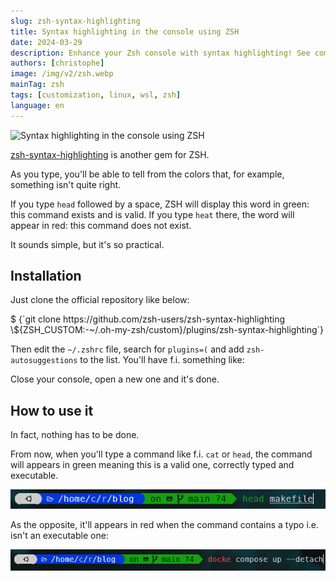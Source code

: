 ```yaml
---
slug: zsh-syntax-highlighting
title: Syntax highlighting in the console using ZSH
date: 2024-03-29
description: Enhance your Zsh console with syntax highlighting! See commands turn green (valid) or red (invalid) as you type. Quick installation guide for zsh-syntax-highlighting.
authors: [christophe]
image: /img/v2/zsh.webp
mainTag: zsh
tags: [customization, linux, wsl, zsh]
language: en
---
```

![Syntax highlighting in the console using ZSH](/img/v2/zsh.webp)

[zsh-syntax-highlighting](https://github.com/zsh-users/zsh-syntax-highlighting/) is another gem for ZSH.

As you type, you'll be able to tell from the colors that, for example, something isn't quite right.

If you type `head` followed by a space, ZSH will display this word in green: this command exists and is valid.  If you type `heat` there, the word will appear in red: this command does not exist.

It sounds simple, but it's so practical.

<!-- truncate -->

## Installation

Just clone the official repository like below:

<Terminal>
$ {`git clone https://github.com/zsh-users/zsh-syntax-highlighting \${ZSH_CUSTOM:-~/.oh-my-zsh/custom}/plugins/zsh-syntax-highlighting`}
</Terminal>

Then edit the `~/.zshrc` file, search for `plugins=(` and add `zsh-autosuggestions` to the list. You'll have f.i. something like:

<Snippet filename="~/.zshrc" source="./files/.zshrc" />

Close your console, open a new one and it's done.

## How to use it

In fact, nothing has to be done.

From now, when you'll type a command like f.i. `cat` or `head`, the command will appears in green meaning this is a valid one, correctly typed and executable.

![Highlight in green](./images/head.png)

As the opposite, it'll appears in red when the command contains a typo i.e. isn't an executable one:

![Highlight in red](./images/docker_dompose.png)